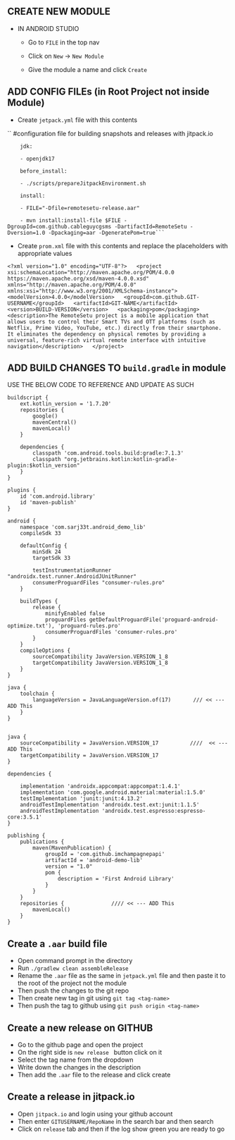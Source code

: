 ﻿## CREATE NEW MODULE

- IN ANDROID STUDIO

	- Go to `FILE` in the top nav

	- Click on `New` -> `New Module`

	- Give the module a name and click `Create`

  

## ADD CONFIG FILEs (in Root Project not inside Module)

- Create `jetpack.yml` file with this contents
   

 `` #configuration file for building snapshots and releases with jitpack.io
        
        jdk:
        
        - openjdk17
        
        before_install:
        
        - ./scripts/prepareJitpackEnvironment.sh
        
        install:
        
        - FILE="-Dfile=remotesetu-release.aar"
        
        - mvn install:install-file $FILE -DgroupId=com.github.cableguycgsms -DartifactId=RemoteSetu -Dversion=1.0 -Dpackaging=aar -DgeneratePom=true```

- Create `prom.xml` file with this contents and replace the placeholders with appropriate values

``<?xml version="1.0" encoding="UTF-8"?>  
<project xsi:schemaLocation="http://maven.apache.org/POM/4.0.0 https://maven.apache.org/xsd/maven-4.0.0.xsd" xmlns="http://maven.apache.org/POM/4.0.0"  
  xmlns:xsi="http://www.w3.org/2001/XMLSchema-instance">  
 <modelVersion>4.0.0</modelVersion>  
 <groupId>com.github.GIT-USERNAME</groupId>  
 <artifactId>GIT-NAME</artifactId>  
 <version>BUILD-VERSION</version>  
 <packaging>pom</packaging>  
 <description>The RemoteSetu project is a mobile application that allows users to control their Smart TVs and OTT platforms (such as Netflix, Prime Video, YouTube, etc.) directly from their smartphone. It eliminates the dependency on physical remotes by providing a universal, feature-rich virtual remote interface with intuitive navigation</description>  
</project>``

## ADD BUILD CHANGES TO `build.gradle` in module

USE THE BELOW CODE TO REFERENCE AND UPDATE AS SUCH

    buildscript {
        ext.kotlin_version = '1.7.20'
        repositories {
            google()
            mavenCentral()
            mavenLocal()
        }
    
        dependencies {
            classpath 'com.android.tools.build:gradle:7.1.3'
            classpath "org.jetbrains.kotlin:kotlin-gradle-plugin:$kotlin_version"
        }
    }
    
    plugins {
        id 'com.android.library'
        id 'maven-publish'
    }
    
    android {
        namespace 'com.sarj33t.android_demo_lib'
        compileSdk 33
    
        defaultConfig {
            minSdk 24
            targetSdk 33
    
            testInstrumentationRunner "androidx.test.runner.AndroidJUnitRunner"
            consumerProguardFiles "consumer-rules.pro"
        }
    
        buildTypes {
            release {
                minifyEnabled false
                proguardFiles getDefaultProguardFile('proguard-android-optimize.txt'), 'proguard-rules.pro'
                consumerProguardFiles 'consumer-rules.pro'
            }
        }
        compileOptions {
            sourceCompatibility JavaVersion.VERSION_1_8
            targetCompatibility JavaVersion.VERSION_1_8
        }
    }
    
    java {
        toolchain {
            languageVersion = JavaLanguageVersion.of(17)       /// << --- ADD This
        }
    }
    
    
    java {
        sourceCompatibility = JavaVersion.VERSION_17          ////  << --- ADD This
        targetCompatibility = JavaVersion.VERSION_17
    }
    
    dependencies {
    
        implementation 'androidx.appcompat:appcompat:1.4.1'
        implementation 'com.google.android.material:material:1.5.0'
        testImplementation 'junit:junit:4.13.2'
        androidTestImplementation 'androidx.test.ext:junit:1.1.5'
        androidTestImplementation 'androidx.test.espresso:espresso-core:3.5.1'
    }
    
    publishing {
        publications {
            maven(MavenPublication) {
                groupId = 'com.github.imchampagnepapi'
                artifactId = 'android-demo-lib'
                version = "1.0"
                pom {
                    description = 'First Android Library'
                }
            }
        }
        repositories {               //// << --- ADD This
            mavenLocal()
        }
    }

## Create a `.aar` build file 

- Open command prompt in the directory 
- Run `./gradlew clean assembleRelease`
- Rename the `.aar` file as the same in `jetpack.yml` file and then paste it to the root of the project not the module
- Then push the changes to the git repo
- Then create new tag in git using `git tag <tag-name>`
- Then push the tag to github using `git push origin <tag-name>`

## Create a new release on GITHUB
- Go to the github page and open the project
- On the right side is `new release ` button click on it
- Select the tag name from the dropdown
- Write down the changes in the description
- Then add the `.aar` file to the release and click create

## Create a release in jitpack.io
- Open `jitpack.io` and login using your github account
- Then enter `GITUSERNAME/RepoName` in the search bar and then search
- Click on `release` tab and then if the log show green you are ready to go
